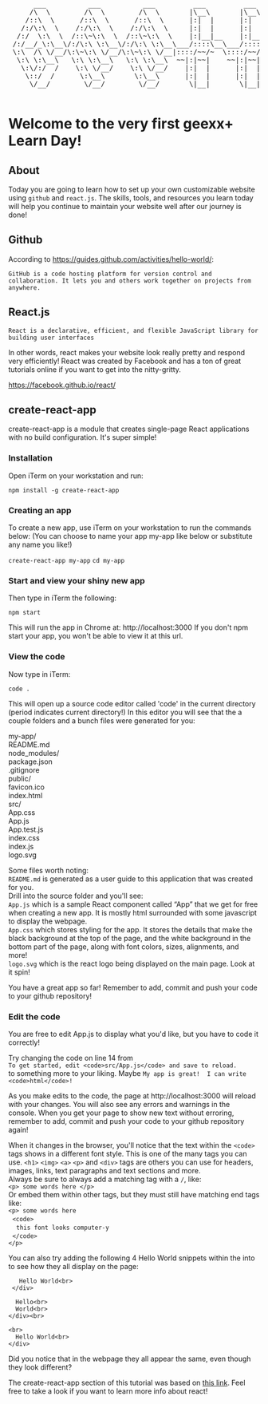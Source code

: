 <pre>                                                                  
      ___          ___          ___         ___         ___     
     /\  \        /\  \        /\  \       |\__\       |\__\    
    /::\  \      /::\  \      /::\  \      |:|  |      |:|  |   
   /:/\:\  \    /:/\:\  \    /:/\:\  \     |:|  |      |:|  |   
  /:/  \:\  \  /::\~\:\  \  /::\~\:\  \    |:|__|__    |:|__|__ 
 /:/__/_\:\__\/:/\:\ \:\__\/:/\:\ \:\__\___/::::\__\___/::::\__\
 \:\  /\ \/__/\:\~\:\ \/__/\:\~\:\ \/__|::::/~~/~  \::::/~~/~   
  \:\ \:\__\   \:\ \:\__\   \:\ \:\__\  ~~|:|~~|    ~~|:|~~|    
   \:\/:/  /    \:\ \/__/    \:\ \/__/    |:|  |      |:|  |    
    \::/  /      \:\__\       \:\__\      |:|  |      |:|  |    
     \/__/        \/__/        \/__/       \|__|       \|__|    
                                                        
</pre>

# Welcome to the very first geexx+ Learn Day! 

## About
Today you are going to learn how to set up your own customizable website using `github` and `react.js`.
The skills, tools, and resources you learn today will help you continue to maintain your website well after our journey is done!

## Github
According to https://guides.github.com/activities/hello-world/:

`GitHub is a code hosting platform for version control and collaboration. It lets you and others work together on projects from anywhere.`

## React.js
`React is a declarative, efficient, and flexible JavaScript library for building user interfaces`

In other words, react makes your website look really pretty and respond very efficiently! React was created by Facebook and has a ton of great tutorials online if you want to get into the nitty-gritty.

https://facebook.github.io/react/

## create-react-app
create-react-app is a module that creates single-page React applications with no build configuration.  It's super simple!

### Installation

Open iTerm on your workstation and run:

`npm install -g create-react-app`

### Creating an app

To create a new app, use iTerm on your workstation to run the commands below:
(You can choose to name your app my-app like below or substitute any name you like!)

`create-react-app my-app`
`cd my-app`

### Start and view your shiny new app

Then type in iTerm the following:

`npm start`

This will run the app in Chrome at: http://localhost:3000  If you don't npm start your app, you won't be able to view it at this url.

### View the code 

Now type in iTerm:

`code .`

This will open up a source code editor called 'code' in the current directory (period indicates current directory!)
In this editor you will see that the a couple folders and a bunch files were generated for you:

my-app/<br>
  README.md<br>
  node_modules/<br>
  package.json<br>
  .gitignore<br>
  public/<br>
    favicon.ico<br>
    index.html<br>
  src/<br>
    App.css<br>
    App.js<br>
    App.test.js<br>
    index.css<br>
    index.js<br>
    logo.svg<br>

Some files worth noting:<br>
`README.md` is generated as a user guide to this application that was created for you.<br>
Drill into the source folder and you'll see:<br>
`App.js` which is a sample React component called “App” that we get for free when creating a new app.  It is mostly html surrounded with some javascript to display the webpage.<br>
`App.css` which stores styling for the app.  It stores the details that make the black background at the top of the page, and the white background in the bottom part of the page, along with font colors, sizes, alignments, and more!<br>
`logo.svg` which is the react logo being displayed on the main page.  Look at it spin!<br>

You have a great app so far! Remember to add, commit and push your code to your github repository!

### Edit the code

You are free to edit App.js to display what you'd like, but you have to code it correctly!

Try changing the code on line 14 from <br>
`To get started, edit <code>src/App.js</code> and save to reload.`<br>
to something more to your liking.  Maybe `My app is great!  I can write <code>html</code>!`

As you make edits to the code, the page at http://localhost:3000 will reload with your changes. You will also see any errors and warnings in the console. When you get your page to show new text without erroring, remember to add, commit and push your code to your github repository again!

When it changes in the browser, you'll notice that the text within the `<code>` tags shows in a different font style. This is one of the many tags you can use. `<h1>` `<img>` `<a>` `<p>` and `<div>` tags are others you can use for headers, images, links, text paragraphs and text sections and more.<br> 
Always be sure to always add a matching tag with a `/`, like: <br>
`<p> some words here </p>`<br>
Or embed them within other tags, but they must still have matching end tags like: <br>
`<p> some words here`<br>
&nbsp;&nbsp;`<code>`<br>
&nbsp;&nbsp;&nbsp;&nbsp;`this font looks computer-y`<br>
&nbsp;&nbsp;`</code>`<br>
`</p>`

You can also try adding the following 4 Hello World snippets within the  into to see how they all display on the page:<br>

``` <div><br>
   Hello World<br>
 </div> 
```
 
 ```<div><br>
   Hello<br>
   World<br>
 </div><br>
 ```
 
 ```<div><br>
 <br>
   Hello World<br>
 </div>
 ```
 Did you notice that in the webpage they all appear the same, even though they look different?
 
 
 The create-react-app section of this tutorial was based on [this link](https://facebook.github.io/react/blog/2016/07/22/create-apps-with-no-configuration.html). 
Feel free to take a look if you want to learn more info about react!
 
